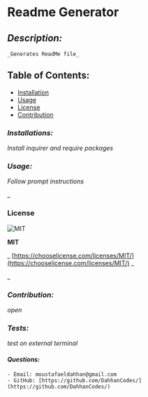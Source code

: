 
  # **Readme Generator**

  ## _Description:_

    _Generates ReadMe file_

  ## Table of Contents:
   - [Installation](#installion)
   - [Usage](#usage)
   - [License](#license)
   - [Contribution](#contribution)

  ### *Installations:*

  _Install inquirer and require packages_

  ### *Usage:*

  _Follow prompt instructions_

  _
  ### License 
  ![MIT](https://img.shields.io/badge/license-MIT-green)
  
  **MIT**

  _
  [https://chooselicense.com/licenses/MIT/](https://chooselicense.com/licenses/MIT/)
  _

  _
  
  
  ### *Contribution:*
   
  _open_

  ### *Tests:*

  _test on external terminal_

  #### *Questions:*
    - Email: moustafaeldahhan@gmail.com
    - GitHub: [https://github.com/DahhanCodes/](https://github.com/DahhanCodes/)

